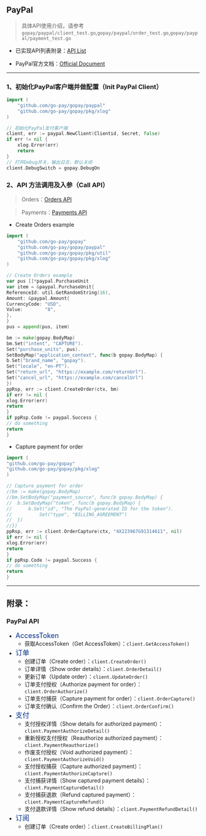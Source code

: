## PayPal

> 具体API使用介绍，请参考`gopay/paypal/client_test.go`,`gopay/paypal/order_test.go`,`gopay/paypal/payment_test.go`

- 已实现API列表附录：[API List](https://github.com/go-pay/gopay/blob/main/doc/paypal.md#%E9%99%84%E5%BD%95)

- PayPal官方文档：[Official Document](https://developer.paypal.com/docs/api/overview)

---

### 1、初始化PayPal客户端并做配置（Init PayPal Client）

```go
import (
    "github.com/go-pay/gopay/paypal"
    "github.com/go-pay/gopay/pkg/xlog"
)

// 初始化PayPal支付客户端
client, err := paypal.NewClient(Clientid, Secret, false)
if err != nil {
    xlog.Error(err)
    return
}
// 打开Debug开关，输出日志，默认关闭
client.DebugSwitch = gopay.DebugOn
```

### 2、API 方法调用及入参（Call API）

> Orders：[Orders API](https://developer.paypal.com/api/orders/v2/)

> Payments：[Payments API](https://developer.paypal.com/api/payments/v2/)

- Create Orders example
```go
import (
    "github.com/go-pay/gopay"
    "github.com/go-pay/gopay/paypal"
    "github.com/go-pay/gopay/pkg/util"
    "github.com/go-pay/gopay/pkg/xlog"
)

// Create Orders example
var pus []*paypal.PurchaseUnit
var item = &paypal.PurchaseUnit{
ReferenceId: util.GetRandomString(16),
Amount: &paypal.Amount{
CurrencyCode: "USD",
Value:        "8",
},
}
pus = append(pus, item)

bm := make(gopay.BodyMap)
bm.Set("intent", "CAPTURE").
Set("purchase_units", pus).
SetBodyMap("application_context", func(b gopay.BodyMap) {
b.Set("brand_name", "gopay").
Set("locale", "en-PT").
Set("return_url", "https://example.com/returnUrl").
Set("cancel_url", "https://example.com/cancelUrl")
})
ppRsp, err := client.CreateOrder(ctx, bm)
if err != nil {
xlog.Error(err)
return
}
if ppRsp.Code != paypal.Success {
// do something
return
}
```

- Capture payment for order

```go
import (
"github.com/go-pay/gopay"
"github.com/go-pay/gopay/pkg/xlog"
)

// Capture payment for order
//bm := make(gopay.BodyMap)
//bm.SetBodyMap("payment_source", func(b gopay.BodyMap) {
//	b.SetBodyMap("token", func(b gopay.BodyMap) {
//		b.Set("id", "The PayPal-generated ID for the token").
//			Set("type", "BILLING_AGREEMENT")
//	})
//})
ppRsp, err := client.OrderCapture(ctx, "4X223967G91314611", nil)
if err != nil {
xlog.Error(err)
return
}
if ppRsp.Code != paypal.Success {
// do something
return
}
```

---

## 附录：

### PayPal API

* <font color='#003087' size='4'>AccessToken</font>
    * 获取AccessToken（Get AccessToken）：`client.GetAccessToken()`
* <font color='#003087' size='4'>订单</font>
    * 创建订单（Create order）：`client.CreateOrder()`
    * 订单详情（Show order details）：`client.OrderDetail()`
    * 更新订单（Update order）：`client.UpdateOrder()`
    * 订单支付授权（Authorize payment for order）：`client.OrderAuthorize()`
    * 订单支付捕获（Capture payment for order）：`client.OrderCapture()`
    * 订单支付确认（Confirm the Order）：`client.OrderConfirm()`
* <font color='#003087' size='4'>支付</font>
    * 支付授权详情（Show details for authorized payment）：`client.PaymentAuthorizeDetail()`
    * 重新授权支付授权（Reauthorize authorized payment）：`client.PaymentReauthorize()`
    * 作废支付授权（Void authorized payment）：`client.PaymentAuthorizeVoid()`
    * 支付授权捕获（Capture authorized payment）：`client.PaymentAuthorizeCapture()`
    * 支付捕获详情（Show captured payment details）：`client.PaymentCaptureDetail()`
    * 支付捕获退款（Refund captured payment）：`client.PaymentCaptureRefund()`
    * 支付退款详情（Show refund details）：`client.PaymentRefundDetail()`
* <font color='#003087' size='4'>订阅</font>
    * 创建订单（Create order）：`client.CreateBillingPlan()`